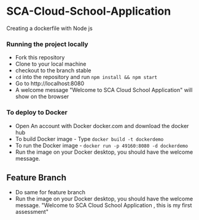 # SCA-Cloud-School-Application
Creating a dockerfile with Node js

### Running the project locally
- Fork this repository
- Clone to your local machine
- checkout to the branch stable
- `cd` into the repository and run `npm install && npm start`
- Go to http://localhost:8080
- A welcome message "Welcome to SCA Cloud School Application" will show on the browser


### To deploy to Docker
- Open An account with Docker docker.com and download the docker hub
- To build Docker image - Type  `docker build -t dockerdemo` 
- To run the Docker image - `docker run -p 49160:8080 -d dockerdemo`
- Run the image on your Docker desktop, you should have the welcome message.

## Feature Branch
- Do same for feature branch
- Run the image on your Docker desktop, you should have the welcome message. "Welcome to SCA Cloud School Application , this is my first assessment"
 
